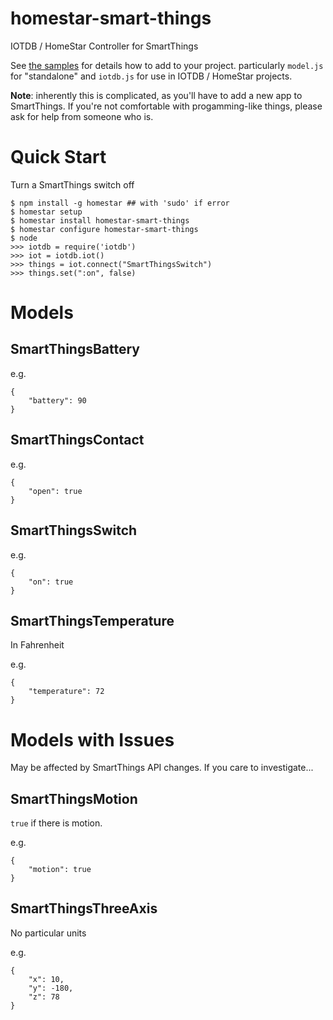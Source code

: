 # homestar-smart-things

IOTDB / HomeStar Controller for SmartThings

See <a href="samples/">the samples</a> for details how to add to your project.
particularly <code>model.js</code> for "standalone" and <code>iotdb.js</code>
for use in IOTDB / HomeStar projects.

**Note**: inherently this is complicated, as you'll have to add
a new app to SmartThings. If you're not comfortable with 
progamming-like things, please ask for help from someone who is.

# Quick Start

Turn a SmartThings switch off

	$ npm install -g homestar ## with 'sudo' if error
	$ homestar setup
	$ homestar install homestar-smart-things
    $ homestar configure homestar-smart-things
	$ node
	>>> iotdb = require('iotdb')
	>>> iot = iotdb.iot()
	>>> things = iot.connect("SmartThingsSwitch")
	>>> things.set(":on", false)

# Models
## SmartThingsBattery
e.g. 

    {
        "battery": 90
    }

## SmartThingsContact
e.g. 

    {
        "open": true
    }

## SmartThingsSwitch

e.g. 

    {
        "on": true
    }

## SmartThingsTemperature

In Fahrenheit

e.g. 

    {
        "temperature": 72
    }


# Models with Issues

May be affected by SmartThings API changes. If you care to investigate...

## SmartThingsMotion

<code>true</code> if there is motion.

e.g. 

    {
        "motion": true
    }

## SmartThingsThreeAxis

No particular units

e.g. 

    {
        "x": 10,
        "y": -180,
        "z": 78
    }

